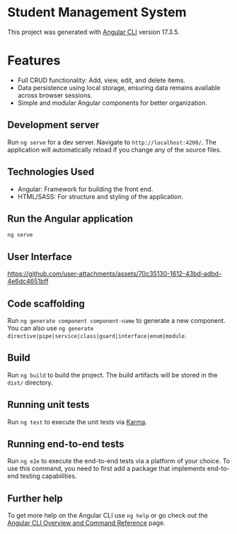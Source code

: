 # Student Management System

This project was generated with [Angular CLI](https://github.com/angular/angular-cli) version 17.3.5.

# Features

- Full CRUD functionality: Add, view, edit, and delete items.
- Data persistence using local storage, ensuring data remains available across browser sessions.
- Simple and modular Angular components for better organization.

## Development server

Run `ng serve` for a dev server. Navigate to `http://localhost:4200/`. The application will automatically reload if you change any of the source files.

## Technologies Used

- Angular: Framework for building the front end.
- HTML/SASS: For structure and styling of the application.

## Run the Angular application

    ng serve

## User Interface
  https://github.com/user-attachments/assets/70c35130-1612-43bd-adbd-4e6dc4651bff

## Code scaffolding

Run `ng generate component component-name` to generate a new component. You can also use `ng generate directive|pipe|service|class|guard|interface|enum|module`.

## Build

Run `ng build` to build the project. The build artifacts will be stored in the `dist/` directory.

## Running unit tests

Run `ng test` to execute the unit tests via [Karma](https://karma-runner.github.io).

## Running end-to-end tests

Run `ng e2e` to execute the end-to-end tests via a platform of your choice. To use this command, you need to first add a package that implements end-to-end testing capabilities.

## Further help

To get more help on the Angular CLI use `ng help` or go check out the [Angular CLI Overview and Command Reference](https://angular.io/cli) page.
